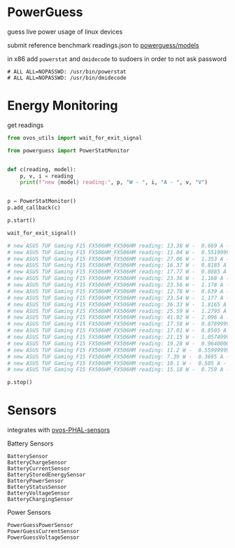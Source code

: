 # PowerGuess
 
guess live power usage of linux devices

submit reference benchmark readings.json to [powerguess/models](./powerguess/models)

in x86 add `powerstat` and `dmidecode` to sudoers in order to not ask password

```
# ALL ALL=NOPASSWD: /usr/bin/powerstat
# ALL ALL=NOPASSWD: /usr/bin/dmidecode
```

# Energy Monitoring

get readings

```python
from ovos_utils import wait_for_exit_signal

from powerguess import PowerStatMonitor


def c(reading, model):
    p, v, i = reading
    print(f"new {model} reading:", p, "W - ", i, "A - ", v, "V")


p = PowerStatMonitor()
p.add_callback(c)

p.start()

wait_for_exit_signal()

# new ASUS TUF Gaming F15 FX506HM_FX506HM reading: 13.38 W -  0.669 A -  20 V
# new ASUS TUF Gaming F15 FX506HM_FX506HM reading: 11.04 W -  0.5519999999999999 A -  20 V
# new ASUS TUF Gaming F15 FX506HM_FX506HM reading: 27.06 W -  1.353 A -  20 V
# new ASUS TUF Gaming F15 FX506HM_FX506HM reading: 16.37 W -  0.8185 A -  20 V
# new ASUS TUF Gaming F15 FX506HM_FX506HM reading: 17.77 W -  0.8885 A -  20 V
# new ASUS TUF Gaming F15 FX506HM_FX506HM reading: 23.36 W -  1.168 A -  20 V
# new ASUS TUF Gaming F15 FX506HM_FX506HM reading: 23.56 W -  1.178 A -  20 V
# new ASUS TUF Gaming F15 FX506HM_FX506HM reading: 12.78 W -  0.639 A -  20 V
# new ASUS TUF Gaming F15 FX506HM_FX506HM reading: 23.54 W -  1.177 A -  20 V
# new ASUS TUF Gaming F15 FX506HM_FX506HM reading: 36.33 W -  1.8165 A -  20 V
# new ASUS TUF Gaming F15 FX506HM_FX506HM reading: 25.59 W -  1.2795 A -  20 V
# new ASUS TUF Gaming F15 FX506HM_FX506HM reading: 41.92 W -  2.096 A -  20 V
# new ASUS TUF Gaming F15 FX506HM_FX506HM reading: 17.58 W -  0.8789999999999999 A -  20 V
# new ASUS TUF Gaming F15 FX506HM_FX506HM reading: 17.01 W -  0.8505 A -  20 V
# new ASUS TUF Gaming F15 FX506HM_FX506HM reading: 21.15 W -  1.0574999999999999 A -  20 V
# new ASUS TUF Gaming F15 FX506HM_FX506HM reading: 19.28 W -  0.9640000000000001 A -  20 V
# new ASUS TUF Gaming F15 FX506HM_FX506HM reading: 11.2 W -  0.5599999999999999 A -  20 V
# new ASUS TUF Gaming F15 FX506HM_FX506HM reading: 7.39 W -  0.3695 A -  20 V
# new ASUS TUF Gaming F15 FX506HM_FX506HM reading: 10.1 W -  0.505 A -  20 V
# new ASUS TUF Gaming F15 FX506HM_FX506HM reading: 15.18 W -  0.759 A -  20 V

p.stop()


```

# Sensors

integrates with [ovos-PHAL-sensors](https://github.com/OpenVoiceOS/ovos-PHAL-sensors)


Battery Sensors
```
BatterySensor
BatteryChargeSensor
BatteryCurrentSensor
BatteryStoredEnergySensor
BatteryPowerSensor
BatteryStatusSensor
BatteryVoltageSensor
BatteryChargingSensor
```

Power Sensors
```
PowerGuessPowerSensor
PowerGuessCurrentSensor
PowerGuessVoltageSensor
```